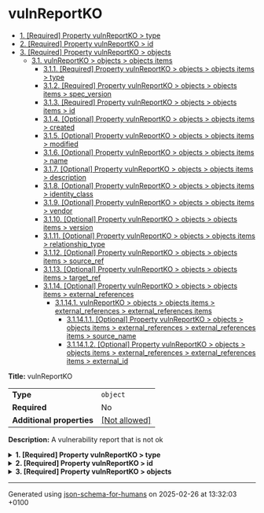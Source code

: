 # vulnReportKO

- [1. [Required] Property vulnReportKO > type](#type)
- [2. [Required] Property vulnReportKO > id](#id)
- [3. [Required] Property vulnReportKO > objects](#objects)
  - [3.1. vulnReportKO > objects > objects items](#autogenerated_heading_2)
    - [3.1.1. [Required] Property vulnReportKO > objects > objects items > type](#objects_items_type)
    - [3.1.2. [Required] Property vulnReportKO > objects > objects items > spec_version](#objects_items_spec_version)
    - [3.1.3. [Required] Property vulnReportKO > objects > objects items > id](#objects_items_id)
    - [3.1.4. [Optional] Property vulnReportKO > objects > objects items > created](#objects_items_created)
    - [3.1.5. [Optional] Property vulnReportKO > objects > objects items > modified](#objects_items_modified)
    - [3.1.6. [Optional] Property vulnReportKO > objects > objects items > name](#objects_items_name)
    - [3.1.7. [Optional] Property vulnReportKO > objects > objects items > description](#objects_items_description)
    - [3.1.8. [Optional] Property vulnReportKO > objects > objects items > identity_class](#objects_items_identity_class)
    - [3.1.9. [Optional] Property vulnReportKO > objects > objects items > vendor](#objects_items_vendor)
    - [3.1.10. [Optional] Property vulnReportKO > objects > objects items > version](#objects_items_version)
    - [3.1.11. [Optional] Property vulnReportKO > objects > objects items > relationship_type](#objects_items_relationship_type)
    - [3.1.12. [Optional] Property vulnReportKO > objects > objects items > source_ref](#objects_items_source_ref)
    - [3.1.13. [Optional] Property vulnReportKO > objects > objects items > target_ref](#objects_items_target_ref)
    - [3.1.14. [Optional] Property vulnReportKO > objects > objects items > external_references](#objects_items_external_references)
      - [3.1.14.1. vulnReportKO > objects > objects items > external_references > external_references items](#autogenerated_heading_3)
        - [3.1.14.1.1. [Optional] Property vulnReportKO > objects > objects items > external_references > external_references items > source_name](#objects_items_external_references_items_source_name)
        - [3.1.14.1.2. [Optional] Property vulnReportKO > objects > objects items > external_references > external_references items > external_id](#objects_items_external_references_items_external_id)

**Title:** vulnReportKO

|                           |                                                         |
| ------------------------- | ------------------------------------------------------- |
| **Type**                  | `object`                                                |
| **Required**              | No                                                      |
| **Additional properties** | [[Not allowed]](# "Additional Properties not allowed.") |

**Description:** A vulnerability report that is not ok

<details>
<summary>
<strong> <a name="type"></a>1. [Required] Property vulnReportKO > type</strong>  

</summary>
<blockquote>

|              |          |
| ------------ | -------- |
| **Type**     | `string` |
| **Required** | Yes      |

**Description:** property extension from the request (coming from the STIX format)

</blockquote>
</details>

<details>
<summary>
<strong> <a name="id"></a>2. [Required] Property vulnReportKO > id</strong>  

</summary>
<blockquote>

|              |          |
| ------------ | -------- |
| **Type**     | `string` |
| **Required** | Yes      |

| Restrictions                      |                                                                           |
| --------------------------------- | ------------------------------------------------------------------------- |
| **Must match regular expression** | ```^bundle--.*$``` [Test](https://regex101.com/?regex=%5Ebundle--.%2A%24) |

</blockquote>
</details>

<details>
<summary>
<strong> <a name="objects"></a>3. [Required] Property vulnReportKO > objects</strong>  

</summary>
<blockquote>

|              |                   |
| ------------ | ----------------- |
| **Type**     | `array of object` |
| **Required** | Yes               |

|                      | Array restrictions |
| -------------------- | ------------------ |
| **Min items**        | N/A                |
| **Max items**        | N/A                |
| **Items unicity**    | False              |
| **Additional items** | False              |
| **Tuple validation** | See below          |

| Each item of this array must be | Description |
| ------------------------------- | ----------- |
| [objects items](#objects_items) | -           |

### <a name="autogenerated_heading_2"></a>3.1. vulnReportKO > objects > objects items

|                           |                                                         |
| ------------------------- | ------------------------------------------------------- |
| **Type**                  | `object`                                                |
| **Required**              | No                                                      |
| **Additional properties** | [[Not allowed]](# "Additional Properties not allowed.") |

<details>
<summary>
<strong> <a name="objects_items_type"></a>3.1.1. [Required] Property vulnReportKO > objects > objects items > type</strong>  

</summary>
<blockquote>

|              |          |
| ------------ | -------- |
| **Type**     | `string` |
| **Required** | Yes      |

**Description:** type of the object

</blockquote>
</details>

<details>
<summary>
<strong> <a name="objects_items_spec_version"></a>3.1.2. [Required] Property vulnReportKO > objects > objects items > spec_version</strong>  

</summary>
<blockquote>

|              |          |
| ------------ | -------- |
| **Type**     | `string` |
| **Required** | Yes      |

**Description:** version of the stix format

</blockquote>
</details>

<details>
<summary>
<strong> <a name="objects_items_id"></a>3.1.3. [Required] Property vulnReportKO > objects > objects items > id</strong>  

</summary>
<blockquote>

|              |          |
| ------------ | -------- |
| **Type**     | `string` |
| **Required** | Yes      |

</blockquote>
</details>

<details>
<summary>
<strong> <a name="objects_items_created"></a>3.1.4. [Optional] Property vulnReportKO > objects > objects items > created</strong>  

</summary>
<blockquote>

|              |             |
| ------------ | ----------- |
| **Type**     | `string`    |
| **Required** | No          |
| **Format**   | `date-time` |

**Description:** timestamp of the creation in ISO-8601 (UTC)

</blockquote>
</details>

<details>
<summary>
<strong> <a name="objects_items_modified"></a>3.1.5. [Optional] Property vulnReportKO > objects > objects items > modified</strong>  

</summary>
<blockquote>

|              |             |
| ------------ | ----------- |
| **Type**     | `string`    |
| **Required** | No          |
| **Format**   | `date-time` |

**Description:** timestamp of the modification in ISO-8601 (UTC)

</blockquote>
</details>

<details>
<summary>
<strong> <a name="objects_items_name"></a>3.1.6. [Optional] Property vulnReportKO > objects > objects items > name</strong>  

</summary>
<blockquote>

|              |          |
| ------------ | -------- |
| **Type**     | `string` |
| **Required** | No       |

</blockquote>
</details>

<details>
<summary>
<strong> <a name="objects_items_description"></a>3.1.7. [Optional] Property vulnReportKO > objects > objects items > description</strong>  

</summary>
<blockquote>

|              |          |
| ------------ | -------- |
| **Type**     | `string` |
| **Required** | No       |

</blockquote>
</details>

<details>
<summary>
<strong> <a name="objects_items_identity_class"></a>3.1.8. [Optional] Property vulnReportKO > objects > objects items > identity_class</strong>  

</summary>
<blockquote>

|              |          |
| ------------ | -------- |
| **Type**     | `string` |
| **Required** | No       |

**Description:** vehicle identification number (VIN)

</blockquote>
</details>

<details>
<summary>
<strong> <a name="objects_items_vendor"></a>3.1.9. [Optional] Property vulnReportKO > objects > objects items > vendor</strong>  

</summary>
<blockquote>

|              |          |
| ------------ | -------- |
| **Type**     | `string` |
| **Required** | No       |

**Description:** vendor of the software

</blockquote>
</details>

<details>
<summary>
<strong> <a name="objects_items_version"></a>3.1.10. [Optional] Property vulnReportKO > objects > objects items > version</strong>  

</summary>
<blockquote>

|              |          |
| ------------ | -------- |
| **Type**     | `string` |
| **Required** | No       |

**Description:** software version

</blockquote>
</details>

<details>
<summary>
<strong> <a name="objects_items_relationship_type"></a>3.1.11. [Optional] Property vulnReportKO > objects > objects items > relationship_type</strong>  

</summary>
<blockquote>

|              |          |
| ------------ | -------- |
| **Type**     | `string` |
| **Required** | No       |

**Description:** relationship type of the deviation

</blockquote>
</details>

<details>
<summary>
<strong> <a name="objects_items_source_ref"></a>3.1.12. [Optional] Property vulnReportKO > objects > objects items > source_ref</strong>  

</summary>
<blockquote>

|              |          |
| ------------ | -------- |
| **Type**     | `string` |
| **Required** | No       |

**Description:** reference to the source indicator

</blockquote>
</details>

<details>
<summary>
<strong> <a name="objects_items_target_ref"></a>3.1.13. [Optional] Property vulnReportKO > objects > objects items > target_ref</strong>  

</summary>
<blockquote>

|              |          |
| ------------ | -------- |
| **Type**     | `string` |
| **Required** | No       |

**Description:** reference to the target indicator

</blockquote>
</details>

<details>
<summary>
<strong> <a name="objects_items_external_references"></a>3.1.14. [Optional] Property vulnReportKO > objects > objects items > external_references</strong>  

</summary>
<blockquote>

|              |                   |
| ------------ | ----------------- |
| **Type**     | `array of object` |
| **Required** | No                |

|                      | Array restrictions |
| -------------------- | ------------------ |
| **Min items**        | N/A                |
| **Max items**        | N/A                |
| **Items unicity**    | False              |
| **Additional items** | False              |
| **Tuple validation** | See below          |

| Each item of this array must be                                       | Description |
| --------------------------------------------------------------------- | ----------- |
| [external_references items](#objects_items_external_references_items) | -           |

##### <a name="autogenerated_heading_3"></a>3.1.14.1. vulnReportKO > objects > objects items > external_references > external_references items

|                           |                                                                           |
| ------------------------- | ------------------------------------------------------------------------- |
| **Type**                  | `object`                                                                  |
| **Required**              | No                                                                        |
| **Additional properties** | [[Any type: allowed]](# "Additional Properties of any type are allowed.") |

<details>
<summary>
<strong> <a name="objects_items_external_references_items_source_name"></a>3.1.14.1.1. [Optional] Property vulnReportKO > objects > objects items > external_references > external_references items > source_name</strong>  

</summary>
<blockquote>

|              |          |
| ------------ | -------- |
| **Type**     | `string` |
| **Required** | No       |

**Description:** Name of the source

</blockquote>
</details>

<details>
<summary>
<strong> <a name="objects_items_external_references_items_external_id"></a>3.1.14.1.2. [Optional] Property vulnReportKO > objects > objects items > external_references > external_references items > external_id</strong>  

</summary>
<blockquote>

|              |          |
| ------------ | -------- |
| **Type**     | `string` |
| **Required** | No       |

</blockquote>
</details>

</blockquote>
</details>

</blockquote>
</details>

----------------------------------------------------------------------------------------------------------------------------
Generated using [json-schema-for-humans](https://github.com/coveooss/json-schema-for-humans) on 2025-02-26 at 13:32:03 +0100